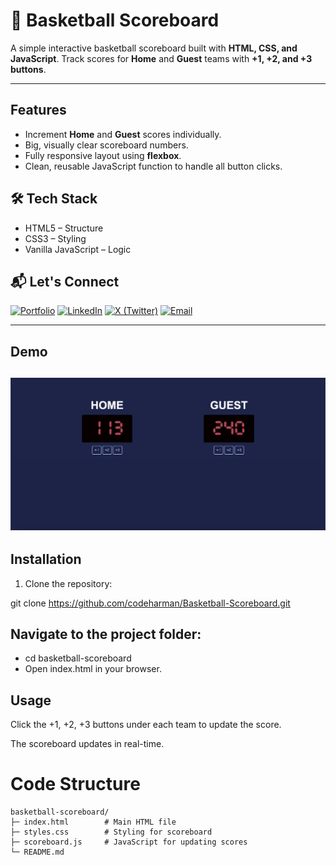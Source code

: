 # 🏀 Basketball Scoreboard

A simple interactive basketball scoreboard built with **HTML, CSS, and JavaScript**. Track scores for **Home** and **Guest** teams with **+1, +2, and +3 buttons**.

---

## Features

- Increment **Home** and **Guest** scores individually.  
- Big, visually clear scoreboard numbers.  
- Fully responsive layout using **flexbox**.  
- Clean, reusable JavaScript function to handle all button clicks.  

## 🛠️ Tech Stack

- HTML5 – Structure
- CSS3 – Styling
- Vanilla JavaScript – Logic

## 📬 Let's Connect
[![Portfolio](https://img.shields.io/badge/Portfolio-000?style=flat&logo=About.me&logoColor=white)](https://codeharman.vercel.app/)
[![LinkedIn](https://img.shields.io/badge/LinkedIn-0A66C2?style=flat&logo=linkedin&logoColor=white)](https://www.linkedin.com/in/codeharman/)
[![X (Twitter)](https://img.shields.io/badge/X%20(Twitter)-000000?style=flat&logo=x&logoColor=white)](https://x.com/codeharmann)
[![Email](https://img.shields.io/badge/Email-D14836?style=flat&logo=gmail&logoColor=white)](mailto:iamsingh.hj@email.com)


---

## Demo

![Demo Screenshot](./12.png)  
---

## Installation

1. Clone the repository:

git clone https://github.com/codeharman/Basketball-Scoreboard.git

## Navigate to the project folder:

- cd basketball-scoreboard
- Open index.html in your browser.


## Usage

Click the +1, +2, +3 buttons under each team to update the score.

The scoreboard updates in real-time.

# Code Structure

```
basketball-scoreboard/
├─ index.html        # Main HTML file
├─ styles.css        # Styling for scoreboard
├─ scoreboard.js     # JavaScript for updating scores
└─ README.md
